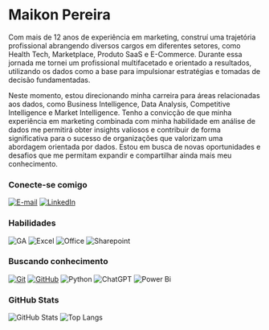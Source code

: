 # Maikon Pereira
Com mais de 12 anos de experiência em marketing, construí uma trajetória profissional abrangendo diversos cargos em diferentes setores, como Health Tech, Marketplace, Produto SaaS e E-Commerce. Durante essa jornada me tornei um profissional multifacetado e orientado a resultados, utilizando os dados como a base para impulsionar estratégias e tomadas de decisão fundamentadas. 

Neste momento, estou direcionando minha carreira para áreas relacionadas aos dados, como Business Intelligence, Data Analysis, Competitive Intelligence e Market Intelligence. Tenho a convicção de que minha experiência em marketing combinada com minha habilidade em análise de dados me permitirá obter insights valiosos e contribuir de forma significativa para o sucesso de organizações que valorizam uma abordagem orientada por dados. Estou em busca de novas oportunidades e desafios que me permitam expandir e compartilhar ainda mais meu conhecimento.

### Conecte-se comigo
[![E-mail](https://img.shields.io/badge/-Email-000?style=for-the-badge&logo=microsoft-outlook&logoColor=E94D5F)](mailto:maikonepereira@gmail.com)
[![LinkedIn](https://img.shields.io/badge/-LinkedIn-000?style=for-the-badge&logo=linkedin&logoColor=30A3DC)](https://www.linkedin.com/in/maikonpereira/)


### Habilidades
![GA](https://img.shields.io/badge/Google%20Analytics-E37400?style=for-the-badge&logo=google%20analytics&logoColor=white)
![Excel](https://img.shields.io/badge/Microsoft_Excel-217346?style=for-the-badge&logo=microsoft-excel&logoColor=white)
![Office](https://img.shields.io/badge/Microsoft_Office-D83B01?style=for-the-badge&logo=microsoft-office&logoColor=white)
![Sharepoint](https://img.shields.io/badge/Microsoft_SharePoint-0078D4?style=for-the-badge&logo=microsoft-sharepoint&logoColor=white)

### Buscando conhecimento 
[![Git](https://img.shields.io/badge/Git-000?style=for-the-badge&logo=git&logoColor=E94D5F)](https://git-scm.com/doc) 
[![GitHub](https://img.shields.io/badge/GitHub-000?style=for-the-badge&logo=github&logoColor=30A3DC)](https://docs.github.com/)
![Python](https://img.shields.io/badge/Python-000?style=for-the-badge&logo=python)
![ChatGPT](https://img.shields.io/badge/chatGPT-000?style=for-the-badge&logo=openai)
![Power Bi](https://img.shields.io/badge/power_bi-000?style=for-the-badge&logo=powerbi)

### GitHub Stats
![GitHub Stats](https://github-readme-stats.vercel.app/api?username=maikonpereira&theme=transparent&bg_color=000&border_color=30A3DC&show_icons=true&icon_color=30A3DC&title_color=E94D5F&text_color=FFF)
![Top Langs](https://github-readme-stats-git-masterrstaa-rickstaa.vercel.app/api/top-langs/?username=maikonpereira&layout=compact&bg_color=000&border_color=30A3DC&title_color=E94D5F&text_color=FFF)